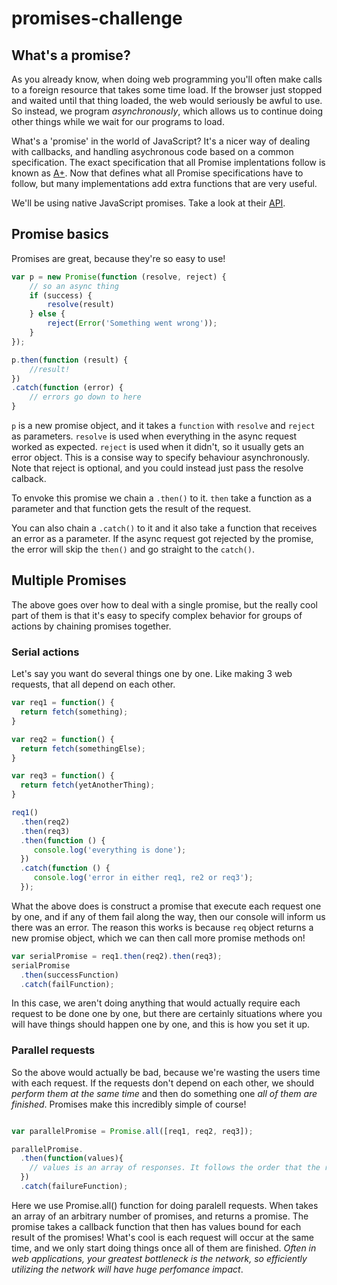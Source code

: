 # promises-challenge

## What's a promise?

As you already know, when doing web programming you'll often make calls to a
foreign resource that takes some time load. If the browser just stopped and
waited until that thing loaded, the web would seriously be awful to use. So
instead, we program *asynchronously*, which allows us to continue doing other things while we wait for our programs to load.

What's a 'promise' in the world of JavaScript? It's a nicer way of dealing
with callbacks, and handling asychronous code based on a common specification.
The exact specification that all Promise implentations follow is known as
[A+](https://promisesaplus.com). Now that defines what all Promise
specifications have to follow, but many implementations add extra functions
that are very useful.

We'll be using native JavaScript promises. Take a look at their [API](https://developer.mozilla.org/en-US/docs/Web/JavaScript/Reference/Global_Objects/Promise).

## Promise basics

Promises are great, because they're so easy to use!

```js
var p = new Promise(function (resolve, reject) {
	// so an async thing
	if (success) {
		resolve(result)
	} else {
		reject(Error('Something went wrong'));
	}
}); 

p.then(function (result) {
	//result!
})
.catch(function (error) {
	// errors go down to here
}
```

`p` is a new promise object, and it takes a
`function` with `resolve` and `reject` as parameters. `resolve` is used when everything in the async request worked as expected. `reject` is used when it didn't, so it usually gets an error object. This is a
consise way to specify behaviour asynchronously. Note that reject is optional, and you could instead just pass the resolve calback.

To envoke this promise we chain a `.then()` to it. `then` take a function as a parameter and that function gets the result of the request.

You can also chain a `.catch()` to it and it also take a function that receives an error as a parameter. If the async request got rejected by the promise, the error will skip the `then()` and go straight to the `catch()`.

## Multiple Promises

The above goes over how to deal with a single promise, but the really cool
part of them is that it's easy to specify complex behavior for groups of
actions by chaining promises together.

### Serial actions

Let's say you want do several things one by one. Like making 3 web requests, that all depend on each other.

```js
var req1 = function() {
  return fetch(something);
}

var req2 = function() {
  return fetch(somethingElse);
}

var req3 = function() {
  return fetch(yetAnotherThing);
}

req1()
  .then(req2)
  .then(req3)
  .then(function () {
	 console.log('everything is done');
  })
  .catch(function () {
  	 console.log('error in either req1, re2 or req3');
  });
```

What the above does is construct a promise that execute each request one by
one, and if any of them fail along the way, then our console will inform us
there was an error. The reason this works is because `req` object returns a
new promise object, which we can then call more promise methods on!

```js
var serialPromise = req1.then(req2).then(req3);
serialPromise
  .then(successFunction)
  .catch(failFunction);
```

In this case, we aren't doing anything that would actually require each request to be done one by one, but there are certainly situations where you will have things should happen one by one, and this is how you set it up.

### Parallel requests

So the above would actually be bad, because we're wasting the users time with each request. If the requests don't depend on each other, we should *perform them at the same time* and then do something one *all of them are finished*.
Promises make this incredibly simple of course!

```js

var parallelPromise = Promise.all([req1, req2, req3]);

parallelPromise.
  .then(function(values){
  	// values is an array of responses. It follows the order that the requests were set up in.
  })
  .catch(failureFunction);
```

Here we use Promise.all() function for doing paralell requests.
When takes an array of an arbitrary number of promises, and returns a promise. The promise
takes a callback function that then has values bound for each result of the
promises! What's cool is each request will occur at the same time, and we only start doing things once all of them are finished. *Often in web applications, your greatest bottleneck is the network, so efficiently utilizing the network will have huge perfomance impact*.

